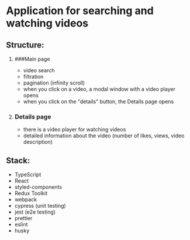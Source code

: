 # Application for searching and watching videos

## Structure:

1. ###Main page

   - video search
   - filtration
   - pagination (infinity scroll)
   - when you click on a video, a modal window with a video player opens
   - when you click on the "details" button, the Details page opens

2. ### Details page

   - there is a video player for watching videos
   - detailed information about the video (number of likes, views, video description)

## Stack:

- TypeScript
- React
- styled-components
- Redux Toolkit
- webpack
- cypress (unit testing)
- jest (e2e testing)
- prettier
- eslint
- husky
